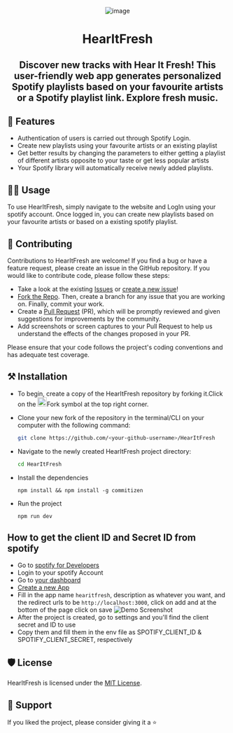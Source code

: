 <div align="center">

![image](https://user-images.githubusercontent.com/78784850/210045371-8f386335-88cf-4a65-9d00-6ac0e808269e.png)

</div>

<h1 align="center">HearItFresh</h1>
<h2 align="center">Discover new tracks with Hear It Fresh! This user-friendly web app generates personalized Spotify playlists based on your favourite artists or a Spotify playlist link. Explore fresh music.</h2>

## 💫 Features

- Authentication of users is carried out through Spotify Login.
- Create new playlists using your favourite artists or an existing playlist
- Get better results by changing the parameters to either getting a playlist of different artists opposite to your taste or get less popular artists
- Your Spotify library will automatically receive newly added playlists.

## 👨‍💻 Usage

To use HearItFresh, simply navigate to the website and LogIn using your spotify account. Once logged in, you can create new playlists based on your favourite artists or based on a existing spotify playlist.

## 👥 Contributing

Contributions to HearItFresh are welcome! If you find a bug or have a feature request, please create an issue in the GitHub repository. If you would like to contribute code, please follow these steps:

- Take a look at the existing [Issues](https://github.com/Dun-sin/HearItFresh/issues) or [create a new issue](https://github.com/Dun-sin/HearItFresh/issues/new/choose)!
- [Fork the Repo](https://github.com/Dun-sin/HearItFresh/fork). Then, create a branch for any issue that you are working on. Finally, commit your work.
- Create a [Pull Request](https://github.com/Dun-sin/HearItFresh/compare) (PR), which will be promptly reviewed and given suggestions for improvements by the community.
- Add screenshots or screen captures to your Pull Request to help us understand the effects of the changes proposed in your PR.

Please ensure that your code follows the project's coding conventions and has adequate test coverage.

## ⚒️ Installation

- To begin, create a copy of the HearItFresh repository by forking it.Click on the <a href="https://github.com/Dun-sin/HearItFresh/fork"><img src="https://i.imgur.com/G4z1kEe.png" height="21" width="21"></a>Fork symbol at the top right corner.
- Clone your new fork of the repository in the terminal/CLI on your computer with the following command:

  ```bash
  git clone https://github.com/<your-github-username>/HearItFresh
  ```

- Navigate to the newly created HearItFresh project directory:

  ```bash
  cd HearItFresh
  ```

- Install the dependencies

   ```
   npm install && npm install -g commitizen
   ```

- Run the project

   ```
   npm run dev
   ```

## How to get the client ID and Secret ID from spotify
  - Go to [spotify for Developers](https://developer.spotify.com/)
  - Login to your spotify Account
  - Go to [your dashboard](https://developer.spotify.com/dashboard)
  - [Create a new App](https://developer.spotify.com/dashboard/create)
  - Fill in the app name `hearitfresh`, description as whatever you want, and the redirect urls to be `http://localhost:3000`, click on add and at the bottom of the page click on save
    ![Demo Screenshot](https://github.com/user-attachments/assets/913ae140-d95b-495b-bc1f-0d0c5d2c8222)
  - After the project is created, go to settings and you'll find the client secret and ID to use
  - Copy them and fill them in the env file as SPOTIFY_CLIENT_ID & SPOTIFY_CLIENT_SECRET, respectively

## 🛡️ License

HearItFresh is licensed under the [MIT License](https://opensource.org/licenses/MIT).

## 🤝 Support

If you liked the project, please consider giving it a ⭐️
